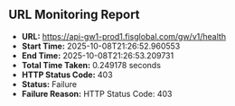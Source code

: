 ## URL Monitoring Report

- **URL:** https://api-gw1-prod1.fisglobal.com/gw/v1/health
- **Start Time:** 2025-10-08T21:26:52.960553
- **End Time:** 2025-10-08T21:26:53.209731
- **Total Time Taken:** 0.249178 seconds
- **HTTP Status Code:** 403
- **Status:** Failure
- **Failure Reason:** HTTP Status Code: 403
